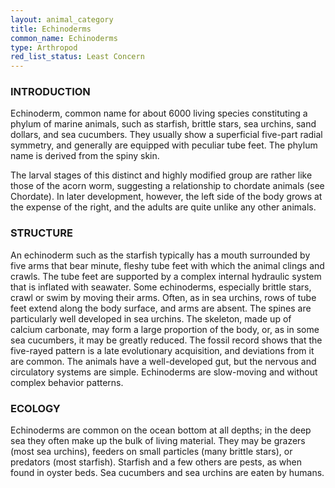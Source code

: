 ```yaml
---
layout: animal_category
title: Echinoderms
common_name: Echinoderms
type: Arthropod
red_list_status: Least Concern
---
```


### INTRODUCTION 

Echinoderm, common name for about 6000 living species constituting a phylum of marine animals, such as starfish, brittle stars, sea urchins, sand dollars, and sea cucumbers. They usually show a superficial five-part radial symmetry, and generally are equipped with peculiar tube feet. The phylum name is derived from the spiny skin.

The larval stages of this distinct and highly modified group are rather like those of the acorn worm, suggesting a relationship to chordate animals (see Chordate). In later development, however, the left side of the body grows at the expense of the right, and the adults are quite unlike any other animals.

### STRUCTURE 

An echinoderm such as the starfish typically has a mouth surrounded by five arms that bear minute, fleshy tube feet with which the animal clings and crawls. The tube feet are supported by a complex internal hydraulic system that is inflated with seawater. Some echinoderms, especially brittle stars, crawl or swim by moving their arms. Often, as in sea urchins, rows of tube feet extend along the body surface, and arms are absent. The spines are particularly well developed in sea urchins. The skeleton, made up of calcium carbonate, may form a large proportion of the body, or, as in some sea cucumbers, it may be greatly reduced. The fossil record shows that the five-rayed pattern is a late evolutionary acquisition, and deviations from it are common. The animals have a well-developed gut, but the nervous and circulatory systems are simple. Echinoderms are slow-moving and without complex behavior patterns.

### ECOLOGY 

Echinoderms are common on the ocean bottom at all depths; in the deep sea they often make up the bulk of living material. They may be grazers (most sea urchins), feeders on small particles (many brittle stars), or predators (most starfish). Starfish and a few others are pests, as when found in oyster beds. Sea cucumbers and sea urchins are eaten by humans.